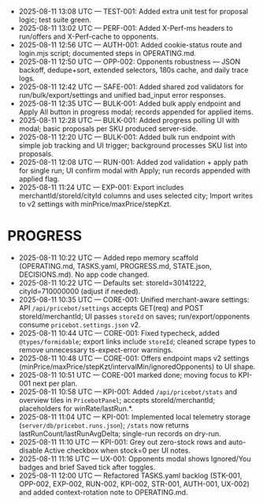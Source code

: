- 2025-08-11 13:08 UTC — TEST-001: Added extra unit test for proposal logic; test suite green.
- 2025-08-11 13:02 UTC — PERF-001: Added X-Perf-ms headers to run/offers and X-Perf-cache to opponents.
- 2025-08-11 12:56 UTC — AUTH-001: Added cookie-status route and login.mjs script; documented steps in OPERATING.md.
- 2025-08-11 12:50 UTC — OPP-002: Opponents robustness — JSON backoff, dedupe+sort, extended selectors, 180s cache, and daily trace logs.
- 2025-08-11 12:42 UTC — SAFE-001: Added shared zod validators for run/bulk/export/settings and unified bad_input error responses.
- 2025-08-11 12:35 UTC — BULK-001: Added bulk apply endpoint and Apply All button in progress modal; records appended for applied items.
- 2025-08-11 12:28 UTC — BULK-001: Added progress polling UI with modal; basic proposals per SKU produced server-side.
- 2025-08-11 12:20 UTC — BULK-001: Added bulk run endpoint with simple job tracking and UI trigger; background processes SKU list into proposals.
- 2025-08-11 12:08 UTC — RUN-001: Added zod validation + apply path for single run; UI confirm modal with Apply; run records appended with applied flag.
- 2025-08-11 11:24 UTC — EXP-001: Export includes merchantId/storeId/cityId columns and uses selected city; Import writes to v2 settings with minPrice/maxPrice/stepKzt.
# PROGRESS

- 2025-08-11 10:22 UTC — Added repo memory scaffold (OPERATING.md, TASKS.yaml, PROGRESS.md, STATE.json, DECISIONS.md). No app code changed.
- 2025-08-11 10:22 UTC — Defaults set: storeId=30141222, cityId=710000000 (adjust if needed).
- 2025-08-11 10:35 UTC — CORE-001: Unified merchant-aware settings: API `/api/pricebot/settings` accepts GET(req) and POST storeId/merchantId; UI passes `storeId` on saves; run/export/opponents consume `pricebot.settings.json` v2.
- 2025-08-11 10:44 UTC — CORE-001: Fixed typecheck, added `@types/formidable`; export links include `storeId`; cleaned scrape types to remove unnecessary ts-expect-error warnings.
- 2025-08-11 10:48 UTC — CORE-001: Offers endpoint maps v2 settings (minPrice/maxPrice/stepKzt/intervalMin/ignoredOpponents) to UI shape.
- 2025-08-11 10:51 UTC — CORE-001 marked done; moving focus to KPI-001 next per plan.
- 2025-08-11 10:58 UTC — KPI-001: Added `/api/pricebot/stats` and overview tiles in `PricebotPanel`; accepts storeId/merchantId; placeholders for winRate/lastRun.*.
- 2025-08-11 11:04 UTC — KPI-001: Implemented local telemetry storage (`server/db/pricebot.runs.json`); `/stats` now returns lastRunCount/lastRunAvgDelta; single-run records on dry-run.
- 2025-08-11 11:10 UTC — KPI-001: Grey out zero-stock rows and auto-disable Active checkbox when stock=0 per UI notes.
- 2025-08-11 11:16 UTC — UX-001: Opponents modal shows Ignored/You badges and brief Saved tick after toggles.
- 2025-08-11 12:00 UTC — Refactored TASKS.yaml backlog (STK-001, OPP-002, EXP-002, RUN-002, KPI-002, STR-001, AUTH-001, UX-002) and added context-rotation note to OPERATING.md.
